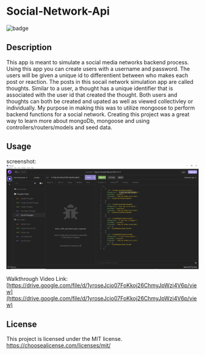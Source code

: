 # Social-Network-Api

![badge](https://img.shields.io/badge/License-MIT-blue)

## Description

This app is meant to simulate a social media networks backend process. Using this app you can create users with a username and password. The users will be given a unique id to differentient between who makes each post or reaction. The posts in this socail network simulation app are called thoughts. Similar to a user, a thought has a unique identifier that is associated with the user id that created the thought. Both users and thoughts can both be created and upated as well as viewed collectivley or individually. My purpose in making this was to utilize mongoose to perform backend functions for a social network. Creating this project was a great way to learn more about mongoDb, mongoose and using controllers/routers/models and seed data. 

## Usage

screenshot:
![social-network-api-screenshot](./assets/social-network-api-screenshot.PNG)

Walkthrough Video Link:
[https://drive.google.com/file/d/1yroseJcjo07FoKkoj26ChmyJpWzj4V6p/view](https://drive.google.com/file/d/1yroseJcjo07FoKkoj26ChmyJpWzj4V6p/view)

## License
This project is licensed under the MIT license. https://choosealicense.com/licenses/mit/
